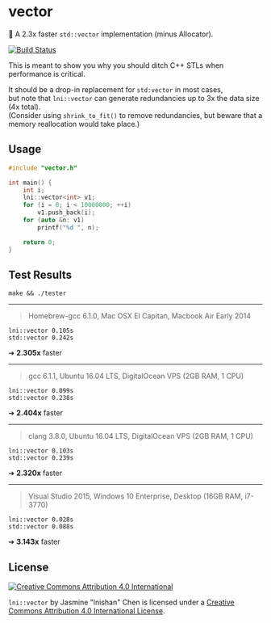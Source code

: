 # vector

:purple_heart: A 2.3x faster `std::vector` implementation (minus Allocator).

[![Build Status](https://travis-ci.org/lnishan/vector.svg?branch=master)](https://travis-ci.org/lnishan/vector)

This is meant to show you why you should ditch C++ STLs when performance is critical.

It should be a drop-in replacement for `std:vector` in most cases,  
but note that `lni::vector` can generate redundancies up to 3x the data size (4x total).  
(Consider using `shrink_to_fit()` to remove redundancies, but beware that a memory reallocation would take place.)

## Usage

```cpp
#include "vector.h"

int main() {
	int i;
	lni::vector<int> v1;
	for (i = 0; i < 10000000; ++i)
		v1.push_back(i);
	for (auto &n: v1)
	 	printf("%d ", n);

	return 0;
}
```


## Test Results

`make && ./tester`

---

> Homebrew-gcc 6.1.0, Mac OSX El Capitan, Macbook Air Early 2014

```
lni::vector 0.105s
std::vector 0.242s
```

➔ **2.305x** faster

---

> gcc 6.1.1, Ubuntu 16.04 LTS, DigitalOcean VPS (2GB RAM, 1 CPU)

```
lni::vector 0.099s
std::vector 0.238s
```

➔ **2.404x** faster

---

> clang 3.8.0, Ubuntu 16.04 LTS, DigitalOcean VPS (2GB RAM, 1 CPU)

```
lni::vector 0.103s
std::vector 0.239s
```

➔ **2.320x** faster

---

> Visual Studio 2015, Windows 10 Enterprise, Desktop (16GB RAM, i7-3770)

```
lni::vector 0.028s
std::vector 0.088s
```
➔ **3.143x** faster


## License

[![Creative Commons Attribution 4.0 International](https://i.creativecommons.org/l/by/4.0/88x31.png)](http://creativecommons.org/licenses/by/4.0/)

`lni::vector` by Jasmine "lnishan" Chen is licensed under a [Creative Commons Attribution 4.0 International License](http://creativecommons.org/licenses/by/4.0/).
